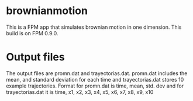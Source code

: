 # brownianmotion
This is a FPM app that simulates brownian motion in one dimension. 
This build is on FPM 0.9.0. 
# Output files
The output files are promn.dat and trayectorias.dat. promn.dat includes the mean, and standard deviation for each time and trayectorias.dat stores 10 example trajectories. 
Format for promn.dat is time, mean, std. dev and for trayectorias.dat it is time, x1, x2, x3, x4, x5, x6, x7, x8, x9, x10
